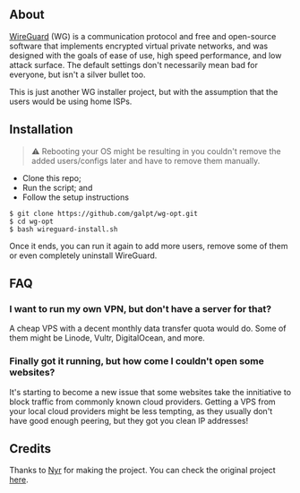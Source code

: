 ## About
[WireGuard](https://www.wireguard.com/) (WG) is a communication protocol and free and open-source software that implements encrypted virtual private networks, and was designed with the goals of ease of use, high speed performance, and low attack surface. The default settings don't necessarily mean bad for everyone, but isn't a silver bullet too.

This is just another WG installer project, but with the assumption that the users would be using home ISPs.

## Installation
> ⚠️ Rebooting your OS might be resulting in you couldn't remove the added users/configs later and have to remove them manually.
- Clone this repo;
- Run the script; and
- Follow the setup instructions
```
$ git clone https://github.com/galpt/wg-opt.git
$ cd wg-opt
$ bash wireguard-install.sh
```

Once it ends, you can run it again to add more users, remove some of them or even completely uninstall WireGuard.

## FAQ
### I want to run my own VPN, but don't have a server for that?
A cheap VPS with a decent monthly data transfer quota would do. Some of them might be Linode, Vultr, DigitalOcean, and more.

### Finally got it running, but how come I couldn't open some websites?
It's starting to become a new issue that some websites take the innitiative to block traffic from commonly known cloud providers.
Getting a VPS from your local cloud providers might be less tempting, as they usually don't have good enough peering, but they got you clean IP addresses!

## Credits

Thanks to [Nyr](https://github.com/Nyr) for making the project.
You can check the original project [here](https://github.com/Nyr/wireguard-install).
